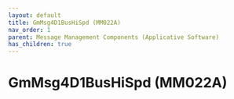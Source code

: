 ```yaml
---
layout: default
title: GmMsg4D1BusHiSpd (MM022A)
nav_order: 1
parent: Message Management Components (Applicative Software)
has_children: true
---
```

# GmMsg4D1BusHiSpd (MM022A)
